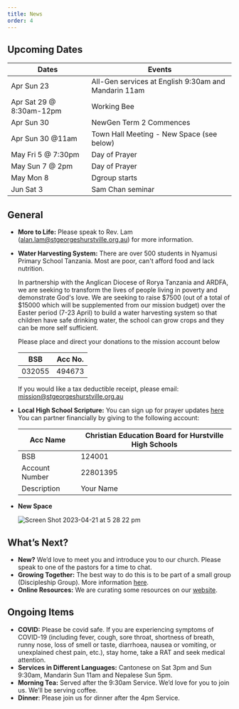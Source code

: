```yaml
---
title: News
order: 4
---
```


## Upcoming Dates

| Dates | Events |
| ----------- | ----------- | 
| Apr Sun 23  | All-Gen services at English 9:30am and Mandarin 11am | 
| Apr Sat 29 @ 8:30am-12pm | Working Bee | 
| Apr Sun 30  | NewGen Term 2 Commences | 
| Apr Sun 30 @11am | Town Hall Meeting - New Space (see below) | 
| May Fri 5 @ 7:30pm | Day of Prayer |
| May Sun 7 @ 2pm | Day of Prayer |
| May Mon 8 | Dgroup starts |
| Jun Sat 3 | Sam Chan seminar |



## General
- **More to Life:** Please speak to Rev. Lam (alan.lam@stgeorgeshurstville.org.au) for more information. 
- **Water Harvesting System:** There are over 500 students in Nyamusi Primary School Tanzania. Most are poor, can't afford food and lack nutrition. 

  In partnership with the Anglican Diocese of Rorya Tanzania and ARDFA, we are seeking to transform the lives of people living in poverty and demonstrate God's love. We are seeking to raise $7500 (out of a total of $15000 which will be supplemented from our mission budget) over the Easter period (7-23 April) to build a water harvesting system so that children have safe drinking water, the school can grow crops and they can be more self sufficient. 

  Please place and direct your donations to the mission account below
  
  | BSB | Acc No. |
  | ----------- | ----------- | 
  | 032055 | 494673 | 
  
  

  If you would like a tax deductible receipt, please email: mission@stgeorgeshurstville.org.au
- **Local High School Scripture:** You can sign up for prayer updates [here](https://www.hurstvillesre.com/become-a-supporter.) You can partner financially by giving to the following account: 

  | Acc Name | Christian Education Board for Hurstville High Schools |
  | ----------- | ----------- | 
  | BSB | 124001 | 
  | Account Number | 22801395 | 
  | Description | Your Name  | 

- **New Space**

  ![Screen Shot 2023-04-21 at 5 28 22 pm](https://user-images.githubusercontent.com/119166299/233571253-33e3e9ea-0c00-4b75-b178-63d6c1390afe.png)


## What’s Next?
- **New?** We’d love to meet you and introduce you to our church. Please speak to one of the pastors for a time to chat. 
- **Growing Together:** The best way to do this is to be part of a small group (Discipleship Group). More information [here]( https://stgeorgeshurstville.org.au/discipleship-groups). 
- **Online Resources:** We are curating some resources on our [website](https://stgeorgeshurstville.org.au/lets-talk-about-christianity).


## Ongoing Items
- **COVID:** Please be covid safe. If you are experiencing symptoms of COVID-19 (including fever, cough, sore throat, shortness of breath, runny nose, loss of smell or taste, diarrhoea, nausea or vomiting, or unexplained chest pain, etc.), stay home, take a RAT and seek medical attention.
- **Services in Different Languages:** Cantonese on Sat 3pm and Sun 9:30am, Mandarin Sun 11am and Nepalese Sun 5pm. 
- **Morning Tea:** Served after the 9:30am Service. We’d love for you to join us. We’ll be serving coffee. 
- **Dinner**: Please join us for dinner after the 4pm Service.
